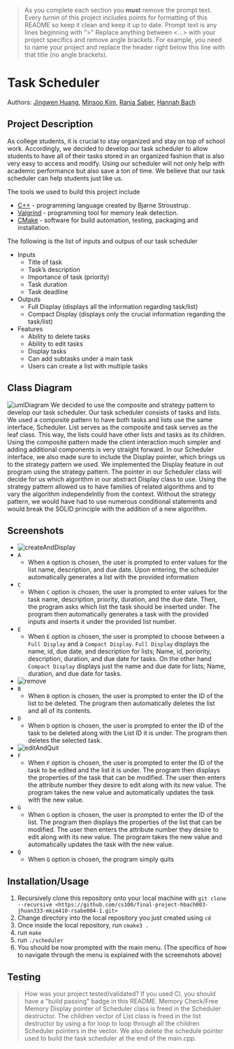 > As you complete each section you **must** remove the prompt text. Every *turnin* of this project includes points for formatting of this README so keep it clean and keep it up to date. 
 > Prompt text is any lines beginning with "\>"
 > Replace anything between \<...\> with your project specifics and remove angle brackets. For example, you need to name your project and replace the header right below this line with that title (no angle brackets). 
# Task Scheduler 
 Authors: [Jingwen Huang](https://github.com/JingwenHuang233),
 [Minsoo Kim](https://github.com/minsooerickim),
 [Rania Saber](https://github.com/rsabe004),
 [Hannah Bach](https://github.com/hbach24)

## Project Description
As college students, it is crucial to stay organized and stay on top of school work. Accordingly, we decided to develop our task scheduler to allow students to have all of their tasks stored in an organized fashion that is also very easy to access and modify. Using our scheduler will not only help with academic performance but also save a ton of time. We believe that our task scheduler can help students just like us.

The tools we used to build this project include
* [C++](https://www.cplusplus.com/) - programming language created by Bjarne Stroustrup.
* [Valgrind](https://valgrind.org/) - programming tool for memory leak detection.
* [CMake](https://cmake.org/) - software for build automation, testing, packaging and installation.

The following is the list of inputs and outpus of our task scheduler
* Inputs
    * Title of task
    * Task’s description 
    * Importance of task (priority)
    * Task duration 
    * Task deadline
* Outputs
    * Full Display (displays all the information regarding task/list)
    * Compact Display (displays only the crucial information regarding the task/list)
* Features
    * Ability to delete tasks  
    * Ability to edit tasks 
    * Display tasks
    * Can add subtasks under a main task 
    * Users can create a list with multiple tasks

## Class Diagram
![umlDiagram](./imgs/umlDiagram.png)
We decided to use the composite and strategy pattern to develop our task scheduler. Our task scheduler consists of tasks and lists. We used a composite pattern to have both tasks and lists use the same interface, Scheduler. List serves as the composite and task serves as the leaf class. This way, the lists could have other lists and tasks as its children. Using the composite pattern made the client interaction much simpler and adding additional components is very straight forward. In our Scheduler interface, we also made sure to include the Display pointer, which brings us to the strategy pattern we used. We implemented the Display feature in out program using the strategy pattern. The pointer in our Scheduler class will decide for us which algorithm in our abstract Display class to use. Using the strategy pattern allowed us to have families of related algorithms and to vary the algorithm independelntly from the context. Without the strategy pattern, we would have had to use numerous conditional statements and would break the SOLID principle with the addition of a new algorithm.
 
## Screenshots
* ![createAndDisplay](./imgs/createAndDisplay.PNG)
* ```A```
    * When ```A``` option is chosen, the user is prompted to enter values for the list name, description, and due date. Upon entering, the scheduler automatically generates a list with the provided information
* ```C```
    * When ```C``` option is chosen, the user is prompted to enter values for the task name, description, priority, duration, and the due date. Then, the program asks which list the task should be inserted under. The program then automatically generates a task with the provided inputs and inserts it under the provided list number.
* ```E```
    * When ```E``` option is chosen, the user is prompted to choose between a ```Full Display``` and a ```Compact Display```. ```Full Display``` displays the name, id, due date, and description for lists; Name, id, poriority, description, duration, and due date for tasks. On the other hand ```Compact Display``` displays just the name and due date for lists; Name, duration, and due date for tasks.
* ![remove](./imgs/remove.PNG)
* ```B```
    * When ```B``` option is chosen, the user is prompted to enter the ID of the list to be deleted. The program then automatically deletes the list and all of its contents.
* ```D```
    * When ```D``` option is chosen, the user is prompted to enter the ID of the task to be deleted along with the List ID it is under. The program then deletes the selected task.
* ![editAndQuit](./imgs/editAndQuit.PNG)
* ```F```
    * When ```F``` option is chosen, the user is prompted to enter the ID of the task to be edited and the list it is under. The program then displays the properties of the task that can be modified. The user then enters the attribute number they desire to edit along with its new value. The program takes the new value and automatically updates the task with the new value.
* ```G```
    * When ```G``` option is chosen, the user is prompted to enter the ID of the list. The program then displays the properties of the list that can be modified. The user then enters the attribute number they desire to edit along with its new value. The program takes the new value and automatically updates the task with the new value.
* ```Q```
    * When ```Q``` option is chosen, the program simply quits

## Installation/Usage
1. Recursively clone this repository onto your local machine with ```git clone --recursive <https://github.com/cs100/final-project-hbach003-jhuan333-mkim410-rsabe004-1.git>```
2. Change directory into the local repository you just created using ```cd```
3. Once inside the local repository, run ```cmake3 .```
4. run ```make```
5. run ```./scheduler``` 
6. You should be now prompted with the main menu. (The specifics of how to navigate through the menu is explained with the screenshots above)

## Testing
> How was your project tested/validated? If you used CI, you should have a "build passing" badge in this README.
Memory Check/Free Memory
Display pointer of Scheduler class is freed in the Scheduler destructor. The children vector of List class is freed in the list destructor by using a for loop to loop through all the children Scheduler pointers in the vector. We also delete the schedule pointer used to build the task scheduler at the end of the main.cpp.
